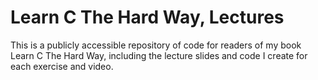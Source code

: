 Learn C The Hard Way, Lectures
==============================

This is a publicly accessible repository of code for readers of my book Learn C The Hard Way, including the lecture slides and code I create for each exercise and video.
